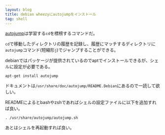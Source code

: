 ```yaml
---
layout: blog
title: debian wheezyにautojumpをインストール
tag: shell
---
```




[autojump](https://github.com/joelthelion/autojump)は学習する`cd`を標榜するコマンドだ。

`cd`で移動したディレクトリの履歴を記録し、履歴にマッチするディレクトリに`autojump`コマンド(短縮形`j`)でジャンプすることができる。

debianではパッケージが提供されているのでaptでインストールできるが、シェルに設定が必要である。

~~~~
apt-get install autojump
~~~~

ドキュメントは`/usr/share/doc/autojump/README.Debian`にあるので一読して欲しい。

READMEによるとbashやzshであればシェルの設定ファイルに以下を追加すれば良い。

~~~~
. /usr/share/autojump/autojump.sh
~~~~

あとはシェルを再起動すれば良い。
